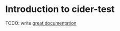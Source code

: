 # Introduction to cider-test

TODO: write [great documentation](http://jacobian.org/writing/what-to-write/)
